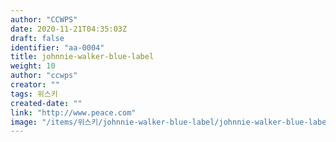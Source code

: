 ```yaml
---
author: "CCWPS"
date: 2020-11-21T04:35:03Z
draft: false
identifier: "aa-0004"
title: johnnie-walker-blue-label
weight: 10
author: "ccwps"
creator: ""
tags: 위스키
created-date: ""
link: "http://www.peace.com"
image: "/items/위스키/johnnie-walker-blue-label/johnnie-walker-blue-label.jpg"
---
```

